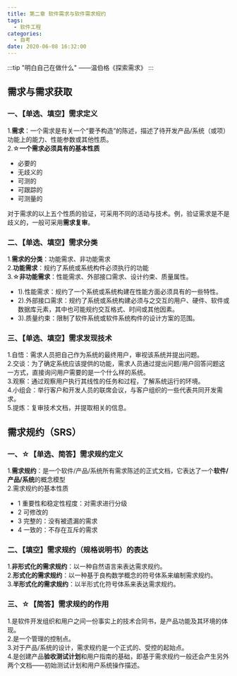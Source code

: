 ```yaml
---
title: 第二章 软件需求与软件需求规约
tags:
  - 软件工程
categories:
  - 自考
date: 2020-06-08 16:32:00
---
```

:::tip
"明白自己在做什么" ——温伯格《探索需求》
:::
<!-- more -->
## 需求与需求获取

### 一、【单选、填空】需求定义 
1.**需求**：一个需求是有关一个“要予构造”的陈述，描述了待开发产品/系统（或项）功能上的能力、性能参数或其他性质。  
2.☆**一个需求必须具有的基本性质**  
  - 必要的
  - 无歧义的
  - 可测的
  - 可跟踪的
  - 可测量的 

对于需求的以上五个性质的验证，可采用不同的活动与技术。例，验证需求是不是歧义的，一般可采用**需求复审**。  

### 二、【单选、填空】需求分类 
1.**需求的分类**：功能需求、非功能需求  
2.**功能需求**：规约了系统或系统构件必须执行的功能  
3.☆**非功能需求**：性能需求、外部接口需求、设计约束、质量属性。  
  - 1).性能需求：规约了一个系统或系统构建在性能方面必须具有的一些特性。
  - 2).外部接口需求：规约了系统或系统构建必须与之交互的用户、硬件、软件或数据库元素，其中也可能规约交互格式、时间或其他因素。
  - 3).质量约束：限制了软件系统或软件系统构件的设计方案的范围。
 
### 三、【单选、填空】需求发现技术
1.自悟：需求人员把自己作为系统的最终用户，审视该系统并提出问题。   
2.交谈：为了确定系统应该提供的功能，需求人员通过提出问题/用户回答问题这一方式，直接询问用户需要的是一个什么样的系统。    
3.观察：通过观察用户执行其线性的任务和过程，了解系统运行的环境。  
4.小组会：举行客户和开发人员的联席会议，与客户组织的一些代表共同开发需求。  
5.提炼：复审技术文档，并提取相关的信息。  

## 需求规约（SRS）
### 一、☆【单选、简答】需求规约定义 
1.**需求规约**：是一个软件/产品/系统所有需求陈述的正式文档，它表达了一个**软件/产品/系统**的概念模型  
2.需求规约的基本性质  
  - 1 重要性和稳定性程度：对需求进行分级
  - 2 可修改的
  - 3 完整的：没有被遗漏的需求
  - 4 一致的：不存在互斥的需求

### 二、【填空】需求规约（规格说明书）的表达
1.**非形式化的需求规约**：以一种自然语言来表达需求规约。  
2.**形式化的需求规约**：以一种基于良构数学概念的符号体系来编制需求规约。  
3.**半形式化的需求规约**：以半形式化符号体系来表达需求规约。  

### 三、☆【简答】需求规约的作用
1.是软件开发组织和用户之间一份事实上的技术合同书，是产品功能及其环境的体现。  
2.是一个管理的控制点。  
3.对于产品/系统的设计，需求规约是一个正式的、受控的起始点。  
4.是创建产品**验收测试计划**和用户指南的基础，即基于需求规约一般还会产生另外两个文档——初始测试计划和用户系统操作描述。